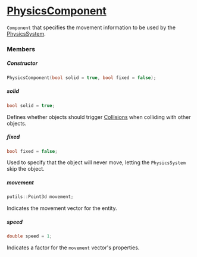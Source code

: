 # [PhysicsComponent](PhysicsComponent.hpp)


`Component` that specifies the movement information to be used by the [PhysicsSystem](../systems/PhysicsSystem.md).

### Members

##### Constructor

```cpp
PhysicsComponent(bool solid = true, bool fixed = false);
```

##### solid

```cpp
bool solid = true;
```
Defines whether objects should trigger [Collisions](../packets/Collision.hpp) when colliding with other objects.

##### fixed

```cpp
bool fixed = false;
```
Used to specify that the object will never move, letting the `PhysicsSystem` skip the object.

##### movement

```cpp
putils::Point3d movement;
```
Indicates the movement vector for the entity.

##### speed

```cpp
double speed = 1;
```
Indicates a factor for the `movement` vector's properties.

